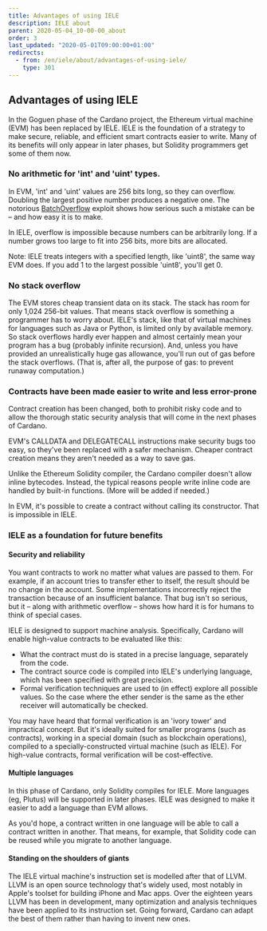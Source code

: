 ```yaml
---
title: Advantages of using IELE
description: IELE about
parent: 2020-05-04_10-00-00_about
order: 3
last_updated: "2020-05-01T09:00:00+01:00"
redirects:
  - from: /en/iele/about/advantages-of-using-iele/
    type: 301
---
```

## Advantages of using IELE

In the Goguen phase of the Cardano project, the Ethereum virtual machine (EVM) has been replaced by IELE. IELE is the foundation of a strategy to make secure, reliable, and efficient smart contracts easier to write. Many of its benefits will only appear in later phases, but Solidity programmers get some of them now.

### No arithmetic for 'int' and 'uint' types.

In EVM, 'int' and 'uint' values are 256 bits long, so they can overflow. Doubling the largest positive number produces a negative one. The notorious [BatchOverflow](https://thenextweb.com/hardfork/2018/04/25/ethereum-smart-contract-integer-overflow/) exploit shows how serious such a mistake can be – and how easy it is to make.

In IELE, overflow is impossible because numbers can be arbitrarily long. If a number grows too large to fit into 256 bits, more bits are allocated.

Note: IELE treats integers with a specified length, like 'uint8', the same way EVM does. If you add 1 to the largest possible 'uint8', you'll get 0.

### No stack overflow

The EVM stores cheap transient data on its stack. The stack has room for only 1,024 256-bit values. That means stack overflow is something a programmer has to worry about. IELE's stack, like that of virtual machines for languages such as Java or Python, is limited only by available memory. So stack overflows hardly ever happen and almost certainly mean your program has a bug (probably infinite recursion). And, unless you have provided an unrealistically huge gas allowance, you'll run out of gas before the stack overflows. (That is, after all, the purpose of gas: to prevent runaway computation.)

### Contracts have been made easier to write and less error-prone

Contract creation has been changed, both to prohibit risky code and to allow the thorough static security analysis that will come in the next phases of Cardano.

EVM's CALLDATA and DELEGATECALL instructions make security bugs too easy, so they've been replaced with a safer mechanism. Cheaper contract creation means they aren't needed as a way to save gas.

Unlike the Ethereum Solidity compiler, the Cardano compiler doesn't allow inline bytecodes. Instead, the typical reasons people write inline code are handled by built-in functions. (More will be added if needed.)

In EVM, it's possible to create a contract without calling its constructor. That is impossible in IELE.

### IELE as a foundation for future benefits

#### Security and reliability

You want contracts to work no matter what values are passed to them. For example, if an account tries to transfer ether to itself, the result should be no change in the account. Some implementations incorrectly reject the transaction because of an insufficient balance. That bug isn't so serious, but it – along with arithmetic overflow – shows how hard it is for humans to think of special cases.

IELE is designed to support machine analysis. Specifically, Cardano will enable high-value contracts to be evaluated like this:

* What the contract must do is stated in a precise language, separately from the code.
* The contract source code is compiled into IELE's underlying language, which has been specified with great precision.
* Formal verification techniques are used to (in effect) explore all possible values. So the case where the ether sender is the same as the ether receiver will automatically be checked.

You may have heard that formal verification is an 'ivory tower' and impractical concept. But it's ideally suited for smaller programs (such as contracts), working in a special domain (such as blockchain operations), compiled to a specially-constructed virtual machine (such as IELE). For high-value contracts, formal verification will be cost-effective.

#### Multiple languages

In this phase of Cardano, only Solidity compiles for IELE. More languages (eg, Plutus) will be supported in later phases. IELE was designed to make it easier to add a language than EVM allows.

As you'd hope, a contract written in one language will be able to call a contract written in another. That means, for example, that Solidity code can be reused while you migrate to another language.

#### Standing on the shoulders of giants

The IELE virtual machine's instruction set is modelled after that of LLVM. LLVM is an open source technology that's widely used, most notably in Apple's toolset for building iPhone and Mac apps. Over the eighteen years LLVM has been in development, many optimization and analysis techniques have been applied to its instruction set. Going forward, Cardano can adapt the best of them rather than having to invent new ones.